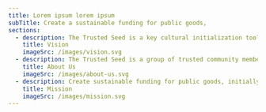 ```yaml
---
title: Lorem ipsum lorem ipsum
subTitle: Create a sustainable funding for public goods,
sections:
  - description: The Trusted Seed is a key cultural initialization tool for blockchain networks. A reputable network of trusted actors with skin in the game who can lend their wisdom and expertise to make good decisions in the early stages of a Commons’ governance.
    title: Vision
    imageSrc: /images/vision.svg
  - description: The Trusted Seed is a group of trusted community members that hold the non-transferable CSTK tokens, representing their reputation within the Commons Stack.
    title: About Us
    imageSrc: /images/about-us.svg
  - description: Create sustainable funding for public goods, initiallyspecifically for token engineering research, open-source software, and, eventually, all kinds of nonprofit causes through a curated list of reputable & experienced community members who are aligned with this mission.
    title: Mission
    imageSrc: /images/mission.svg
---
```

